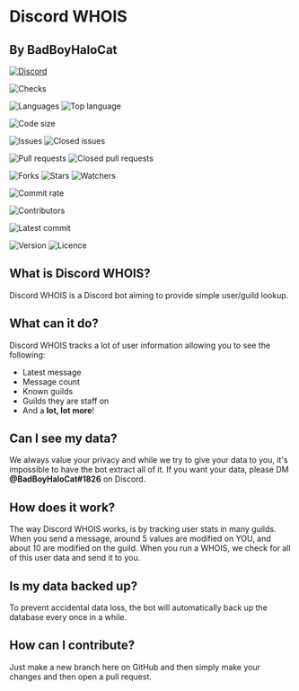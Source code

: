 # Discord WHOIS
## By BadBoyHaloCat
[![Discord](https://img.shields.io/discord/748260441884459079?label=Discord&style=for-the-badge&logo=discord)](https://discord.gg/fWjWWk2)

![Checks](https://img.shields.io/github/workflow/status/thetayloredman/Discord-WHOIS/Discord%20WHOIS?label=Checks&style=for-the-badge&logo=github-actions)

![Languages](https://img.shields.io/github/languages/count/thetayloredman/Discord-WHOIS?style=for-the-badge&logo=checkmarx) ![Top language](https://img.shields.io/github/languages/top/thetayloredman/Discord-WHOIS?style=for-the-badge&logo=javascript)

![Code size](https://img.shields.io/github/repo-size/thetayloredman/Discord-WHOIS?label=Code%20size&style=for-the-badge&logo=codefactor)

![Issues](https://img.shields.io/github/issues-raw/thetayloredman/Discord-WHOIS?style=for-the-badge&logo=github) ![Closed issues](https://img.shields.io/github/issues-closed-raw/thetayloredman/Discord-WHOIS?style=for-the-badge&logo=github)

![Pull requests](https://img.shields.io/github/issues-pr-raw/thetayloredman/Discord-WHOIS?style=for-the-badge&logo=github) ![Closed pull requests](https://img.shields.io/github/issues-pr-closed-raw/thetayloredman/Discord-WHOIS?style=for-the-badge&logo=github)

![Forks](https://img.shields.io/github/forks/thetayloredman/Discord-WHOIS?style=for-the-badge&logo=github) ![Stars](https://img.shields.io/github/stars/thetayloredman/Discord-WHOIS?style=for-the-badge&logo=github) ![Watchers](https://img.shields.io/github/watchers/thetayloredman/Discord-WHOIS?style=for-the-badge&logo=github)

![Commit rate](https://img.shields.io/github/commit-activity/m/thetayloredman/Discord-WHOIS?label=Commit%20Rate&style=for-the-badge&logo=git)

![Contributors](https://img.shields.io/github/contributors/thetayloredman/Discord-WHOIS?style=for-the-badge&logo=git)

![Latest commit](https://img.shields.io/github/last-commit/thetayloredman/Discord-WHOIS?label=latest%20commit&style=for-the-badge&logo=git)

![Version](https://img.shields.io/github/package-json/v/thetayloredman/Discord-WHOIS?style=for-the-badge&logo=git) ![Licence](https://img.shields.io/github/license/thetayloredman/Discord-WHOIS?style=for-the-badge&logo=the-conversation)

## What is Discord WHOIS?
Discord WHOIS is a Discord bot aiming to provide simple user/guild lookup.

## What can it do?
Discord WHOIS tracks a lot of user information allowing you to see the following:

- Latest message
- Message count
- Known guilds
- Guilds they are staff on
- And a **lot, lot more**!

## Can I see my data?
We always value your privacy and while we try to give your data to you, it's impossible to have the bot extract all of it.
If you want your data, please DM **@BadBoyHaloCat#1826** on Discord.

## How does it work?
The way Discord WHOIS works, is by tracking user stats in many guilds. When you send a message, around 5 values are modified on YOU, and about 10 are modified on the guild.
When you run a WHOIS, we check for all of this user data and send it to you.

## Is my data backed up?
To prevent accidental data loss, the bot will automatically back up the database every once in a while.

## How can I contribute?
Just make a new branch here on GitHub and then simply make your changes and then open a pull request.